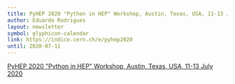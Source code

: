 ```yaml
---
title: PyHEP 2020 "Python in HEP" Workshop, Austin, Texas, USA, 11-13 July 2020
author: Eduardo Rodrigues
layout: newsletter
symbol: glyphicon-calendar
link: https://indico.cern.ch/e/pyhep2020
until: 2020-07-11
---
```

[PyHEP 2020 "Python in HEP" Workshop, Austin, Texas, USA, 11-13 July 2020](https://indico.cern.ch/e/pyhep2020)
